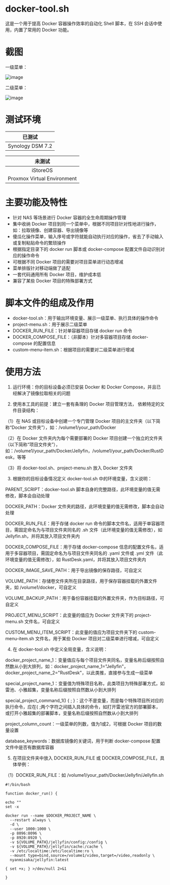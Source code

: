 # docker-tool.sh
这是一个用于提高 Docker 容器操作效率的自动化 Shell 脚本，在 SSH 会话中使用，内置了常用的 Docker 功能。

# 截图
一级菜单：

![image](https://github.com/user-attachments/assets/62d4b5ef-7871-4952-96c5-fe3f2800a159)

二级菜单：

![image](https://github.com/user-attachments/assets/9c74b48b-302b-45f4-b662-37a0b1e3008f)

# 测试环境
|已测试|
| :----------------: |
|Synology DSM 7.2|

|未测试|
| :---------------------------: |
|iStoreOS|
|Proxmox Virtual Environment|


# 主要功能及特性
* 针对 NAS 等场景进行 Docker 容器的全生命周期操作管理
* 集中收纳 Docker 项目到同一个菜单中，根据不同项目针对性地进行操作，如：拉取镜像、创建容器、导出镜像等
* 傻瓜化操作菜单，输入序号或字符就能自动执行对应的操作，省去了手动输入或复制粘贴命令的繁琐操作
* 根据指定目录下的 docker run 脚本或 docker-compose 配置文件自动识别对应的操作命令
* 可根据不同 Docker 项目的需要对项目菜单进行动态增减
* 菜单排版针对移动端做了适配
* 一套代码通用所有 Docker 项目，维护成本低
* 兼容了某些 Docker 项目的特殊部署方式

# 脚本文件的组成及作用
* docker-tool.sh：用于输出环境变量、展示一级菜单、执行具体的操作命令
* project-menu.sh：用于展示二级菜单
* DOCKER_RUN_FILE：针对单容器项目存储 docker run 命令
* DOCKER_COMPOSE_FILE：（非脚本）针对多容器项目存储 docker-compose 的配置信息
* custom-menu-item.sh：根据项目的需要对二级菜单进行增减

# 使用方法

1. 运行环境：你的目标设备必须已安装 Docker 和 Docker Compose，并且已经解决了镜像拉取相关的问题

2. 使用本工具的前提：建立一套有条理的 Docker 项目管理方法， 依赖特定的文件目录结构：

（1）在 NAS 或目标设备中创建一个专门管理 Docker 项目的主文件夹（以下简称“Docker 文件夹”），如：/volume1/your_path/Docker

（2）在 Docker 文件夹内为每个需要部署的 Docker 项目创建一个独立的文件夹（以下简称“项目文件夹”），如：/volume1/your_path/Docker/Jellyfin，/volume1/your_path/Docker/RustDesk，等等

（3）将 docker-tool.sh、project-menu.sh 放入 Docker 文件夹

3. 根据你的目标设备情况定义 docker-tool.sh 中的环境变量，含义说明：

PARENT_SCRIPT：docker-tool.sh 脚本自身的完整路径，此环境变量的值无需修改，脚本会自动处理

DOCKER_PATH：Docker 文件夹的路径，此环境变量的值无需修改，脚本会自动处理

DOCKER_RUN_FILE：用于存储 docker run 命令的脚本文件名，适用于单容器项目，需固定命名为与项目文件夹同名的 .sh 文件（此环境变量的值无需修改），如 Jellyfin.sh，并将其放入项目文件夹内

DOCKER_COMPOSE_FILE：用于存储 docker-compose 信息的配置文件名，适用于多容器项目，需固定命名为与项目文件夹同名的 .yaml 文件或 .yml 文件（此环境变量的值无需修改），如 RustDesk.yaml，并将其放入项目文件夹内

DOCKER_IMAGE_SAVE_PATH：用于导出镜像的保存路径，可自定义

VOLUME_PATH：存储卷文件夹所在目录路径，用于保存容器挂载的外置文件夹，如 /volume1/docker，可自定义

VOLUME_BACKUP_PATH：用于备份容器挂载的外置文件夹，作为目标路径，可自定义

PROJECT_MENU_SCRIPT：此变量的值应为 Docker 文件夹下的 project-menu.sh 文件名，可自定义

CUSTOM_MENU_ITEM_SCRIPT：此变量的值应为项目文件夹下的 custom-menu-item.sh 文件名，用于某些 Docker 项目对二级菜单进行增减，可自定义

4. 在 docker-tool.sh 中定义全局变量，含义说明：

docker_project_name_1：变量值应与每个项目文件夹同名，变量名称后缀按照自然数从小到大排列，如：docker_project_name_1="Jellyfin"，docker_project_name_2="RustDesk"，以此类推，直接参与生成一级菜单

special_project_name_1：变量值为特殊项目名称，此类项目为特殊部署方式，如雷池、小雅超集，变量名称后缀按照自然数从小到大排列

special_project_command_1() { ; }：这个不是变量，而是每个特殊项目所对应的执行命令，应在{ ;两个字符之间插入具体的命令，如打开雷池官方的部署脚本，或打开小雅超集的部署脚本，变量名称后缀按照自然数从小到大排列

project_column_count：一级菜单的列数，值为1或2，可根据 Docker 项目的数量设置

database_keywords：数据库镜像的关键词，用于判断 docker-compose 配置文件中是否有数据库容器

5. 在项目文件夹中放入 DOCKER_RUN_FILE 或 DOCKER_COMPOSE_FILE，具体举例：

（1）DOCKER_RUN_FILE：如 /volume1/your_path/Docker/Jellyfin/Jellyfin.sh
```
#!/bin/bash

function docker_run() {

echo ""
set -x

docker run --name $DOCKER_PROJECT_NAME \
  --restart always \
  -d \
  --user 1000:1000 \
  -p 8096:8096 \
  -p 8920:8920 \
  -v ${VOLUME_PATH}/jellyfin/config:/config \
  -v ${VOLUME_PATH}/jellyfin/cache:/cache \
  -v /etc/localtime:/etc/localtime:ro \
  --mount type=bind,source=/volume1/video,target=/video,readonly \
  nyanmisaka/jellyfin:latest

{ set +x; } >/dev/null 2>&1

}

```
